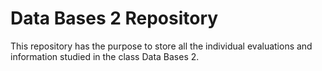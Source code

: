 # Data Bases 2 Repository
This repository has the purpose to store all the individual evaluations and information studied in the class Data Bases 2.
